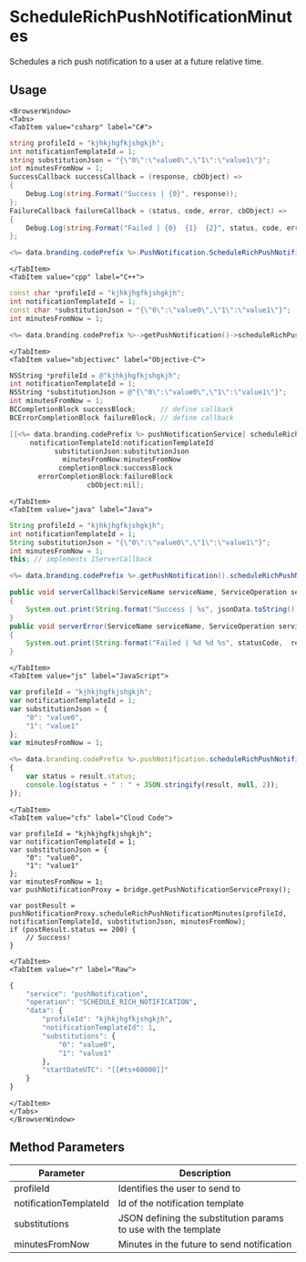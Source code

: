 # ScheduleRichPushNotificationMinutes

Schedules a rich push notification to a user at a future relative time.

<PartialServop service_name="pushNotification" operation_name="SCHEDULE_RICH_NOTIFICATION" />

## Usage

```mdx-code-block
<BrowserWindow>
<Tabs>
<TabItem value="csharp" label="C#">
```

```csharp
string profileId = "kjhkjhgfkjshgkjh";
int notificationTemplateId = 1;
string substitutionJson = "{\"0\":\"value0\",\"1\":\"value1\"}";
int minutesFromNow = 1;
SuccessCallback successCallback = (response, cbObject) =>
{
    Debug.Log(string.Format("Success | {0}", response));
};
FailureCallback failureCallback = (status, code, error, cbObject) =>
{
    Debug.Log(string.Format("Failed | {0}  {1}  {2}", status, code, error));
};

<%= data.branding.codePrefix %>.PushNotification.ScheduleRichPushNotificationMinutes(profileId, notificationTemplateId, substitutionJson, minutesFromNow, successCallback, failureCallback);
```

```mdx-code-block
</TabItem>
<TabItem value="cpp" label="C++">
```

```cpp
const char *profileId = "kjhkjhgfkjshgkjh";
int notificationTemplateId = 1;
const char *substitutionJson = "{\"0\":\"value0\",\"1\":\"value1\"}";
int minutesFromNow = 1;

<%= data.branding.codePrefix %>->getPushNotification()->scheduleRichPushNotificationMinutes(profileId, notificationTemplateId, substitutionJson, minutesFromNow, this);
```

```mdx-code-block
</TabItem>
<TabItem value="objectivec" label="Objective-C">
```

```objectivec
NSString *profileId = @"kjhkjhgfkjshgkjh";
int notificationTemplateId = 1;
NSString *substitutionJson = @"{\"0\":\"value0\",\"1\":\"value1\"}";
int minutesFromNow = 1;
BCCompletionBlock successBlock;      // define callback
BCErrorCompletionBlock failureBlock; // define callback

[[<%= data.branding.codePrefix %> pushNotificationService] scheduleRichPushNotificationMinutes:profileId
     notificationTemplateId:notificationTemplateId
           substitutionJson:substitutionJson
             minutesFromNow:minutesFromNow
            completionBlock:successBlock
       errorCompletionBlock:failureBlock
                   cbObject:nil];
```

```mdx-code-block
</TabItem>
<TabItem value="java" label="Java">
```

```java
String profileId = "kjhkjhgfkjshgkjh";
int notificationTemplateId = 1;
String substitutionJson = "{\"0\":\"value0\",\"1\":\"value1\"}";
int minutesFromNow = 1;
this; // implements IServerCallback

<%= data.branding.codePrefix %>.getPushNotification().scheduleRichPushNotificationMinutes(profileId, notificationTemplateId, substitutionJson, minutesFromNow, this);

public void serverCallback(ServiceName serviceName, ServiceOperation serviceOperation, JSONObject jsonData)
{
    System.out.print(String.format("Success | %s", jsonData.toString()));
}
public void serverError(ServiceName serviceName, ServiceOperation serviceOperation, int statusCode, int reasonCode, String jsonError)
{
    System.out.print(String.format("Failed | %d %d %s", statusCode,  reasonCode, jsonError.toString()));
}
```

```mdx-code-block
</TabItem>
<TabItem value="js" label="JavaScript">
```

```javascript
var profileId = "kjhkjhgfkjshgkjh";
var notificationTemplateId = 1;
var substitutionJson = {
    "0": "value0",
    "1": "value1"
};
var minutesFromNow = 1;

<%= data.branding.codePrefix %>.pushNotification.scheduleRichPushNotificationMinutes(profileId, notificationTemplateId, substitutionJson, minutesFromNow, result =>
{
	var status = result.status;
	console.log(status + " : " + JSON.stringify(result, null, 2));
});
```

```mdx-code-block
</TabItem>
<TabItem value="cfs" label="Cloud Code">
```

```cfscript
var profileId = "kjhkjhgfkjshgkjh";
var notificationTemplateId = 1;
var substitutionJson = {
    "0": "value0",
    "1": "value1"
};
var minutesFromNow = 1;
var pushNotificationProxy = bridge.getPushNotificationServiceProxy();

var postResult = pushNotificationProxy.scheduleRichPushNotificationMinutes(profileId, notificationTemplateId, substitutionJson, minutesFromNow);
if (postResult.status == 200) {
    // Success!
}
```

```mdx-code-block
</TabItem>
<TabItem value="r" label="Raw">
```

```r
{
	"service": "pushNotification",
	"operation": "SCHEDULE_RICH_NOTIFICATION",
	"data": {
		"profileId": "kjhkjhgfkjshgkjh",
		"notificationTemplateId": 1,
		"substitutions": {
			"0": "value0",
			"1": "value1"
		},
		"startDateUTC": "[[#ts+60000]]"
	}
}
```

```mdx-code-block
</TabItem>
</Tabs>
</BrowserWindow>
```

## Method Parameters
Parameter | Description
--------- | -----------
profileId | Identifies the user to send to
notificationTemplateId | Id of the notification template
substitutions | JSON defining the substitution params to use with the template
minutesFromNow | Minutes in the future to send notification



